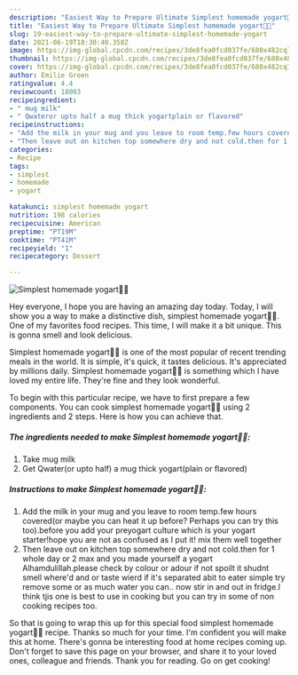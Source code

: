 ```yaml
---
description: "Easiest Way to Prepare Ultimate Simplest homemade yogart🥛🍶"
title: "Easiest Way to Prepare Ultimate Simplest homemade yogart🥛🍶"
slug: 19-easiest-way-to-prepare-ultimate-simplest-homemade-yogart
date: 2021-06-19T18:30:40.358Z
image: https://img-global.cpcdn.com/recipes/3de8fea0fcd037fe/680x482cq70/simplest-homemade-yogart-recipe-main-photo.jpg
thumbnail: https://img-global.cpcdn.com/recipes/3de8fea0fcd037fe/680x482cq70/simplest-homemade-yogart-recipe-main-photo.jpg
cover: https://img-global.cpcdn.com/recipes/3de8fea0fcd037fe/680x482cq70/simplest-homemade-yogart-recipe-main-photo.jpg
author: Emilie Green
ratingvalue: 4.4
reviewcount: 18003
recipeingredient:
- " mug milk"
- " Qwateror upto half a mug thick yogartplain or flavored"
recipeinstructions:
- "Add the milk in your mug and you leave to room temp.few hours covered(or maybe you can heat it up before? Perhaps you can try this too).before you add your preyogart culture which is your yogart starter!hope you are not as confused as I put it! mix them well together"
- "Then leave out on kitchen top somewhere dry and not cold.then for 1 whole day or 2 max and you made yourself a yogart Alhamdulillah.please check by colour or adour if not spoilt it shudnt smell where&#39;d and or taste wierd if it&#39;s separated abit to eater simple try remove some or as much water you can.. now stir in and out in fridge.I think tjis one is best to use in cooking but you can try in some of non cooking recipes too."
categories:
- Recipe
tags:
- simplest
- homemade
- yogart

katakunci: simplest homemade yogart 
nutrition: 198 calories
recipecuisine: American
preptime: "PT19M"
cooktime: "PT41M"
recipeyield: "1"
recipecategory: Dessert

---
```



![Simplest homemade yogart🥛🍶](https://img-global.cpcdn.com/recipes/3de8fea0fcd037fe/680x482cq70/simplest-homemade-yogart-recipe-main-photo.jpg)

Hey everyone, I hope you are having an amazing day today. Today, I will show you a way to make a distinctive dish, simplest homemade yogart🥛🍶. One of my favorites food recipes. This time, I will make it a bit unique. This is gonna smell and look delicious.

Simplest homemade yogart🥛🍶 is one of the most popular of recent trending meals in the world. It is simple, it's quick, it tastes delicious. It's appreciated by millions daily. Simplest homemade yogart🥛🍶 is something which I have loved my entire life. They're fine and they look wonderful.




To begin with this particular recipe, we have to first prepare a few components. You can cook simplest homemade yogart🥛🍶 using 2 ingredients and 2 steps. Here is how you can achieve that.

<!--inarticleads1-->

##### The ingredients needed to make Simplest homemade yogart🥛🍶:

1. Take  mug milk
1. Get  Qwater(or upto half) a mug thick yogart(plain or flavored)




<!--inarticleads2-->

##### Instructions to make Simplest homemade yogart🥛🍶:

1. Add the milk in your mug and you leave to room temp.few hours covered(or maybe you can heat it up before? Perhaps you can try this too).before you add your preyogart culture which is your yogart starter!hope you are not as confused as I put it! mix them well together
1. Then leave out on kitchen top somewhere dry and not cold.then for 1 whole day or 2 max and you made yourself a yogart Alhamdulillah.please check by colour or adour if not spoilt it shudnt smell where&#39;d and or taste wierd if it&#39;s separated abit to eater simple try remove some or as much water you can.. now stir in and out in fridge.I think tjis one is best to use in cooking but you can try in some of non cooking recipes too.




So that is going to wrap this up for this special food simplest homemade yogart🥛🍶 recipe. Thanks so much for your time. I'm confident you will make this at home. There's gonna be interesting food at home recipes coming up. Don't forget to save this page on your browser, and share it to your loved ones, colleague and friends. Thank you for reading. Go on get cooking!
